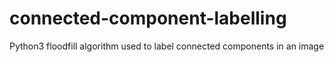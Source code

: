 # connected-component-labelling
Python3 floodfill algorithm used to label connected components in an image
